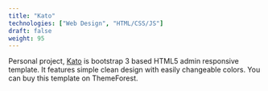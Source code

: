 ```yaml
---
title: "Kato"
technologies: ["Web Design", "HTML/CSS/JS"]
draft: false
weight: 95
---
```


Personal project, [Kato](http://themeforest.net/item/kato-responsive-admin-template/5442409) is bootstrap 3 based HTML5 admin responsive template. It features simple clean design with easily changeable colors. You can buy this template on ThemeForest.
